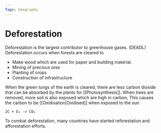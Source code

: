 ```yaml
---
Tags: Geography
---
```

# Deforestation
Deforestation is the largest contributor to greenhouse gases. (DEADL)
Deforestation occurs when forests are cleared to 
- Make wood which are used for paper and building material.
- Mining of precious ores
- Planting of crops
- Construction of infrastructure

When the green lungs of the earth is cleared, there are less carbon dioxide that can be absorbed by the plants for [[Photosynthesis]]. 
When trees are removed, more soil is also exposed which are high in carbon, This causes the carbon to be [[Oxidisation|Oxidised]] when exposed to the sun
```ad-check
2C + O₃ -> CO₃
```
To combat deforestation, many countries have started reforestation and afforestation efforts.